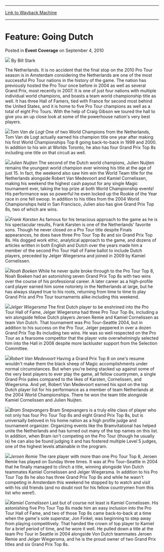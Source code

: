 
---
[Link to Wayback Machine](https://web.archive.org/web/20211127125006/https://magic.wizards.com/en/articles/archive/event-coverage/feature-going-dutch-2010-09-04)

[_metadata_:author]:- "Bill Stark"
[_metadata_:description]:- "The Netherlands. It is no accident that the final stop on the 2010 Pro Tour season is in Amsterdam considering the Netherlands are one of the most successful Pro Tour nations in the history of the game. The nation has previously hosted the Pro Tour once before in 2004 as well as several Grand Prix, most recently in 2007. It is one of just four nations with multiple individual"
[_metadata_:generator]:- "Drupal 7 (http://drupal.org)"
[_metadata_:node]:- "500176"
[_metadata_:publish_date]:- "2010-09-04"
[_metadata_:source]:- "div-main-content"
[_metadata_:title]:- "Feature: Going Dutch"
[_metadata_:wayback_capture_timestamp]:- "2021-11-27 12:50:06"
[_metadata_:wayback_raw_url]:- "https://web.archive.org/web/20211127125006id_/https://magic.wizards.com/en/articles/archive/event-coverage/feature-going-dutch-2010-09-04"
[_metadata_:wayback_url]:- "https://magic.wizards.com/en/articles/archive/event-coverage/feature-going-dutch-2010-09-04"
---


Feature: Going Dutch
====================



 Posted in **Event Coverage**
 on September 4, 2010 






![](https://media.magic.wizards.com/styles/auth_small/public/images/person/authorpic_BillStark.jpg)
By Bill Stark












The Netherlands. It is no accident that the final stop on the 2010 Pro Tour season is in Amsterdam considering the Netherlands are one of the most successful Pro Tour nations in the history of the game. The nation has previously hosted the Pro Tour once before in 2004 as well as several Grand Prix, most recently in 2007. It is one of just four nations with multiple individual world champions, and boasts a team world championship title as well. It has three Hall of Famers, tied with France for second most behind the United States, and it is home to five Pro Tour champions as well as a total of eight Pro Tours. With the help of Craig Gibson we toured the hall to give you an up close look at some of the powerhouse nation's very best players. 


![](https://media.magic.wizards.com/image_legacy_migration/mtg/images/daily/events/ptams10/Feature%20-%20Tom%20Van%20de%20Logt.jpg)*Tom Van de Logt* 
One of two World Champions from the Netherlands, Tom Van de Logt actually earned his champion title one year after making his first World Championships Top 8 going back-to-back in 1999 and 2000. In addition to his win at Worlds Toronto, he also has four Grand Prix Top 8s including one title on that circuit as well. 


![](https://media.magic.wizards.com/image_legacy_migration/mtg/images/daily/events/ptams10/Feature%20-%20Julien%20Nuijten.jpg)*Julien Nuijten*
The second of the Dutch world champions, Julien Nuijten remains the youngest world champion ever winning his title at the age of just 15. In fact, the weekend also saw him win the World Team title for the Netherlands alongside Robert Van Medevoort and Kamiel Cornelissen, making his weekend the highest cash payout for any single Magic tournament ever, taking the top prize at both World Championship events! His performance was so powerful he even locked up the Rookie of the Year race in one fell swoop. In addition to his titles from the 2004 World Championships held in San Francisco, Julien also has give Grand Prix Top 8s, two of which are wins.


![](https://media.magic.wizards.com/image_legacy_migration/mtg/images/daily/events/ptams10/Feature%20-%20Frank%20Karsten.jpg)*Frank Karsten*
As famous for his tenacious approach to the game as he is his spectacular results, Frank Karsten is one of the Netherlands' favorite sons. Though he never closed on a Pro Tour title despite Finals appearances, he does have three Pro Tour Top 8s and six Grand Prix Top 8s. His dogged work ethic, analytical approach to the game, and dozens of articles written in both English and Dutch over the years made him a member of the second Pro Tour Hall of Fame ballot to include Dutch players, preceded by Jelger Wiegersma and joined in 2009 by Kamiel Cornelissen. 


![](https://media.magic.wizards.com/image_legacy_migration/mtg/images/daily/events/ptams10/Feature%20-%20Noah%20Boeken.jpg)*Noah Boeken*
While he never quite broke through to the Pro Tour Top 8, Noah Boeken had an astonishing seven Grand Prix Top 8s with two wins over the course of his professional career. A later career as a high-profile card player earned him some notoriety in the Netherlands at large, but he has always stayed true to his roots, returning from time to time to play Grand Prix and Pro Tour tournaments alike including this weekend.


![](https://media.magic.wizards.com/image_legacy_migration/mtg/images/daily/events/ptams10/Feature%20-%20Jelger%20Wiegersma.jpg)*Jelger Wiegersma*
The first Dutch player to be enshrined into the Pro Tour Hall of Fame, Jelger Wiegersma had three Pro Tour Top 8s, including a win alongside fellow Dutch players Jeroen Remie and Kamiel Cornelissen as team Von Dutch. That tournament was Pro Tour–Seattle 2004, but in addition to his success on the Pro Tour, Jelger peppered in over a dozen Grand Prix Top 8s including two wins. He was so well respected on the Pro Tour as a fearsome competitor that the player vote overwhelmingly selected him into the Hall in 2008 despite more lackluster support from the Selection Committee.


![](https://media.magic.wizards.com/image_legacy_migration/mtg/images/daily/events/ptams10/Feature%20-%20Robert%20Van%20Medevoort.jpg)*Robert Van Medevoort*
Having a Grand Prix Top 8 on one's resume wouldn't make them the black sheep of Magic accomplishments under normal circumstances. But when you're being stacked up against some of the very best players to ever play the game, all fellow countrymen, a single Grand Prix pales compared to the likes of Karsten, Cornelissen, and Wiegersma. And yet, Robert Van Medevoort earned his spot on the top Dutch player list for his performance as a member of team Netherlands at the 2004 World Championships. There he won the team title alongside Kamiel Cornelissen and Julien Nuijten.


![](https://media.magic.wizards.com/image_legacy_migration/mtg/images/daily/events/ptams10/Feature%20-%20Bram%20Snepvangers.jpg)*Bram Snepvangers*
Bram Snepvangers is a truly elite class of player who not only has four Pro Tour Top 8s and eight Grand Prix Top 8s, but is universally beloved in his home nation as a high profile judge and tournament organizer. Organizing events like the Bramvitational has helped unite the Netherlands and has turned out many of the top names on this list. In addition, when Bram isn't competing on the Pro Tour (though he usually is) he can also be found judging it and has fostered multiple Level 5 judges, one of the highest levels attainable in the program.


![](https://media.magic.wizards.com/image_legacy_migration/mtg/images/daily/events/ptams10/Feature%20-%20Jeroen%20Remie.jpg)*Jeroen Remie*
The rare player with more than one Pro Tour Top 8, Jeroen Remie has played on Sunday three times. It was at Pro Tour–Seattle in 2004 that he finally managed to clinch a title, winning alongside Von Dutch teammates Kamiel Cornelissen and Jelger Wiegersma. In addition to his Pro Tour Top 8s he also has three Grand Prix Top 8s and while he wasn't competing in Amsterdam this weekend he stopped by to watch and visit with his old friends (and no doubt root for his fellow countrymen from this list who were!).


![](https://media.magic.wizards.com/image_legacy_migration/mtg/images/daily/events/ptams10/Feature%20-%20Kamiel%20Cornelissen.jpg)*Kamiel Cornelissen*
Last but of course not least is Kamiel Cornelissen. His astonishing five Pro Tour Top 8s made him an easy inclusion into the Pro Tour Hall of Fame, and two of those Top 8s came back-to-back at a time when the game's sole superstar, Jon Finkel, was beginning to step away from playing competitively. That handed the crown of top player to Kamiel for a brief period of time, and he wore it well. He pulled down a title at the team Pro Tour in Seattle in 2004 alongside Von Dutch teammates Jeroen Remie and Jelger Wiegersma, and he is the proud owner of two Grand Prix titles and six Grand Prix Top 8s.








